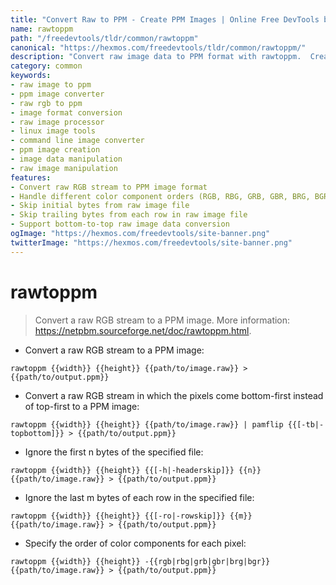 ```yaml
---
title: "Convert Raw to PPM - Create PPM Images | Online Free DevTools by Hexmos"
name: rawtoppm
path: "/freedevtools/tldr/common/rawtoppm"
canonical: "https://hexmos.com/freedevtools/tldr/common/rawtoppm/"
description: "Convert raw image data to PPM format with rawtoppm.  Create and manipulate images efficiently with this free online tool, no registration required."
category: common
keywords:
- raw image to ppm
- ppm image converter
- raw rgb to ppm
- image format conversion
- raw image processor
- linux image tools
- command line image converter
- ppm image creation
- image data manipulation
- raw image manipulation
features:
- Convert raw RGB stream to PPM image format
- Handle different color component orders (RGB, RBG, GRB, GBR, BRG, BGR)
- Skip initial bytes from raw image file
- Skip trailing bytes from each row in raw image file
- Support bottom-to-top raw image data conversion
ogImage: "https://hexmos.com/freedevtools/site-banner.png"
twitterImage: "https://hexmos.com/freedevtools/site-banner.png"
---
```


# rawtoppm

> Convert a raw RGB stream to a PPM image.
> More information: <https://netpbm.sourceforge.net/doc/rawtoppm.html>.

- Convert a raw RGB stream to a PPM image:

`rawtoppm {{width}} {{height}} {{path/to/image.raw}} > {{path/to/output.ppm}}`

- Convert a raw RGB stream in which the pixels come bottom-first instead of top-first to a PPM image:

`rawtoppm {{width}} {{height}} {{path/to/image.raw}} | pamflip {{[-tb|-topbottom]}} > {{path/to/output.ppm}}`

- Ignore the first n bytes of the specified file:

`rawtoppm {{width}} {{height}} {{[-h|-headerskip]}} {{n}} {{path/to/image.raw}} > {{path/to/output.ppm}}`

- Ignore the last m bytes of each row in the specified file:

`rawtoppm {{width}} {{height}} {{[-ro|-rowskip]}} {{m}} {{path/to/image.raw}} > {{path/to/output.ppm}}`

- Specify the order of color components for each pixel:

`rawtoppm {{width}} {{height}} -{{rgb|rbg|grb|gbr|brg|bgr}} {{path/to/image.raw}} > {{path/to/output.ppm}}`
